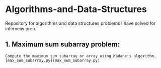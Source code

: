 # Algorithms-and-Data-Structures
Repository for algorithms and data structures problems I have solved for interveiw prep.

## 1. Maximum sum subarray problem:
    Compute the maximum sum subarray or array using Kadane's algorithm.
    [max_sum_subarray.py](max_sum_subarray.py)
